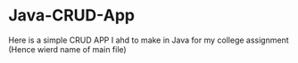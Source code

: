 # Java-CRUD-App


Here is a simple CRUD APP I ahd to make in Java for my college assignment (Hence wierd name of main file)
